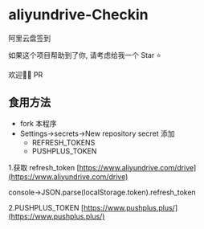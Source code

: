 # aliyundrive-Checkin
阿里云盘签到

如果这个项目帮助到了你, 请考虑给我一个 Star ⭐

欢迎👏🏻 PR

## 食用方法
* fork 本程序
* Settings->secrets->New repository secret 添加
  - REFRESH_TOKENS
  - PUSHPLUS_TOKEN

1.获取 refresh_token
[https://www.aliyundrive.com/drive](https://www.aliyundrive.com/drive)

console->JSON.parse(localStorage.token).refresh_token

2.PUSHPLUS_TOKEN
[https://www.pushplus.plus/](https://www.pushplus.plus/)




